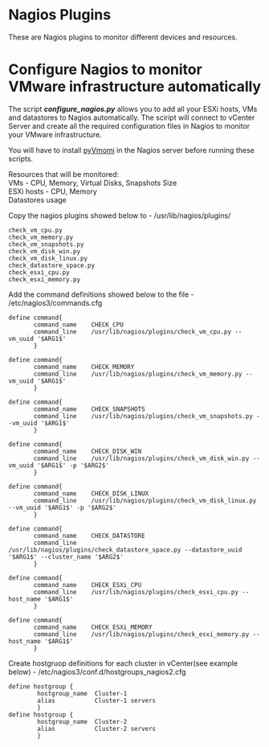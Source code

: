 Nagios Plugins
=====

These are Nagios plugins to monitor different devices and resources.   


Configure Nagios to monitor VMware infrastructure automatically
=====

The script **_configure_nagios.py_** allows you to add all your ESXi hosts, VMs and datastores to Nagios automatically. 
The sciript will connect to vCenter Server and create all the required configuration files in Nagios to monitor your VMware infrastructure. 

You will have to install [pyVmomi](https://github.com/vmware/pyvmomi) in the Nagios server before running these scripts. 

Resources that will be monitored:<br/> 
 VMs - CPU, Memory, Virtual Disks, Snapshots Size<br/>
 ESXi hosts - CPU, Memory <br/>
 Datastores usage
 
 Copy the nagios plugins showed below to - /usr/lib/nagios/plugins/
 ```
 check_vm_cpu.py
 check_vm_memory.py
 check_vm_snapshots.py
 check_vm_disk_win.py
 check_vm_disk_linux.py
 check_datastore_space.py
 check_esxi_cpu.py
 check_esxi_memory.py
 ```
 
 Add the command definitions showed below to the file - /etc/nagios3/commands.cfg
 ```
define command{
        command_name    CHECK_CPU
        command_line    /usr/lib/nagios/plugins/check_vm_cpu.py --vm_uuid '$ARG1$'
        }

define command{
        command_name    CHECK_MEMORY
        command_line    /usr/lib/nagios/plugins/check_vm_memory.py --vm_uuid '$ARG1$'
        }

define command{
        command_name    CHECK_SNAPSHOTS
        command_line    /usr/lib/nagios/plugins/check_vm_snapshots.py --vm_uuid '$ARG1$'
        }

define command{
        command_name    CHECK_DISK_WIN
        command_line    /usr/lib/nagios/plugins/check_vm_disk_win.py --vm_uuid '$ARG1$' -p '$ARG2$'
        }

define command{
        command_name    CHECK_DISK_LINUX
        command_line    /usr/lib/nagios/plugins/check_vm_disk_linux.py --vm_uuid '$ARG1$' -p '$ARG2$'
        }

define command{
        command_name    CHECK_DATASTORE
        command_line    /usr/lib/nagios/plugins/check_datastore_space.py --datastore_uuid '$ARG1$' --cluster_name '$ARG2$'
        }

define command{
        command_name    CHECK_ESXi_CPU
        command_line    /usr/lib/nagios/plugins/check_esxi_cpu.py --host_name '$ARG1$'
        }

define command{
        command_name    CHECK_ESXi_MEMORY
        command_line    /usr/lib/nagios/plugins/check_esxi_memory.py --host_name '$ARG1$'
        }
```

Create hostgruop definitions for each cluster in vCenter(see example below) - /etc/nagios3/conf.d/hostgroups_nagios2.cfg
```
define hostgroup {
        hostgroup_name  Cluster-1
        alias           Cluster-1 servers
        }
define hostgroup {
        hostgroup_name  Cluster-2
        alias           Cluster-2 servers
        }
```
      
